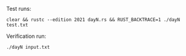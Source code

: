 Test runs:
```
clear && rustc --edition 2021 dayN.rs && RUST_BACKTRACE=1 ./dayN test.txt
```
Verification run:
```
./dayN input.txt
```
